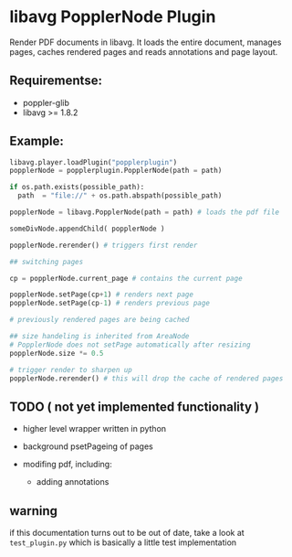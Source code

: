 # libavg PopplerNode Plugin

Render PDF documents in libavg.
It loads the entire document,
manages pages,
caches rendered pages and 
reads annotations and page layout.

## Requirementse:

-   poppler-glib
-   libavg >= 1.8.2


## Example:


```python
libavg.player.loadPlugin("popplerplugin")
popplerNode = popplerplugin.PopplerNode(path = path)

if os.path.exists(possible_path):
  path  = "file://" + os.path.abspath(possible_path)

popplerNode = libavg.PopplerNode(path = path) # loads the pdf file

someDivNode.appendChild( popplerNode )

popplerNode.rerender() # triggers first render

## switching pages

cp = popplerNode.current_page # contains the current page

popplerNode.setPage(cp+1) # renders next page
popplerNode.setPage(cp-1) # renders previous page

# previously rendered pages are being cached

## size handeling is inherited from AreaNode
# PopplerNode does not setPage automatically after resizing
popplerNode.size *= 0.5

# trigger render to sharpen up
popplerNode.rerender() # this will drop the cache of rendered pages


```

## TODO ( not yet implemented functionality )

-   higher level wrapper written in python
*   background psetPageing of pages 
-   modifing pdf, including:

    -   adding annotations

## warning

if this documentation turns out to be out of date, take a look at `test_plugin.py` which is basically a little test implementation
